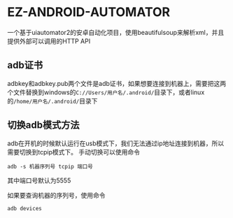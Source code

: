 # EZ-ANDROID-AUTOMATOR

一个基于uiautomator2的安卓自动化项目，使用beautifulsoup来解析xml，并且提供外部可以调用的HTTP API

## adb证书

adbkey和adbkey.pub两个文件是adb证书，如果想要连接到机器上，需要把这两个文件替换到windows的`C://Users/用户名/.android/`目录下，或者linux的`/home/用户名/.android/`目录下

## 切换adb模式方法

adb在开机的时候默认运行在usb模式下，我们无法通过ip地址连接到机器，所以需要切换到tcpip模式下。
手动切换可以使用命令

```shell
adb -s 机器序列号 tcpip 端口号
```

其中端口号默认为5555

如果要查询机器的序列号，使用命令

```shell
adb devices
```
